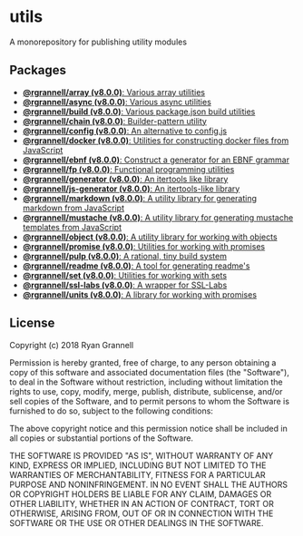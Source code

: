 # utils

A monorepository for publishing utility modules

## Packages

- [**@rgrannell/array (v8.0.0)**: Various array utilities](../packages/array/README.md)
- [**@rgrannell/async (v8.0.0)**: Various async utilities](../packages/async/README.md)
- [**@rgrannell/build (v8.0.0)**: Various package.json build utilities](../packages/build/README.md)
- [**@rgrannell/chain (v8.0.0)**: Builder-pattern utility](../packages/chain/README.md)
- [**@rgrannell/config (v8.0.0)**: An alternative to config.js](../packages/config/README.md)
- [**@rgrannell/docker (v8.0.0)**: Utilities for constructing docker files from JavaScript](../packages/docker/README.md)
- [**@rgrannell/ebnf (v8.0.0)**: Construct a generator for an EBNF grammar](../packages/ebnf/README.md)
- [**@rgrannell/fp (v8.0.0)**: Functional programming utilities](../packages/fp/README.md)
- [**@rgrannell/generator (v8.0.0)**: An itertools like library](../packages/generator/README.md)
- [**@rgrannell/js-generator (v8.0.0)**: An itertools-like library](../packages/js-generator/README.md)
- [**@rgrannell/markdown (v8.0.0)**: A utility library for generating markdown from JavaScript](../packages/markdown/README.md)
- [**@rgrannell/mustache (v8.0.0)**: A utility library for generating mustache templates from JavaScript](../packages/mustache/README.md)
- [**@rgrannell/object (v8.0.0)**: A utility library for working with objects](../packages/object/README.md)
- [**@rgrannell/promise (v8.0.0)**: Utilities for working with promises](../packages/promise/README.md)
- [**@rgrannell/pulp (v8.0.0)**: A rational, tiny build system](../packages/pulp/README.md)
- [**@rgrannell/readme (v8.0.0)**: A tool for generating readme's](../packages/readme/README.md)
- [**@rgrannell/set (v8.0.0)**: Utilities for working with sets](../packages/set/README.md)
- [**@rgrannell/ssl-labs (v8.0.0)**: A wrapper for SSL-Labs](../packages/ssl-labs/README.md)
- [**@rgrannell/units (v8.0.0)**: A library for working with promises](../packages/units/README.md)

## License


Copyright (c) 2018 Ryan Grannell

Permission is hereby granted, free of charge, to any person obtaining a copy
of this software and associated documentation files (the "Software"), to deal
in the Software without restriction, including without limitation the rights
to use, copy, modify, merge, publish, distribute, sublicense, and/or sell
copies of the Software, and to permit persons to whom the Software is
furnished to do so, subject to the following conditions:

The above copyright notice and this permission notice shall be included in all
copies or substantial portions of the Software.

THE SOFTWARE IS PROVIDED "AS IS", WITHOUT WARRANTY OF ANY KIND, EXPRESS OR
IMPLIED, INCLUDING BUT NOT LIMITED TO THE WARRANTIES OF MERCHANTABILITY,
FITNESS FOR A PARTICULAR PURPOSE AND NONINFRINGEMENT. IN NO EVENT SHALL THE
AUTHORS OR COPYRIGHT HOLDERS BE LIABLE FOR ANY CLAIM, DAMAGES OR OTHER
LIABILITY, WHETHER IN AN ACTION OF CONTRACT, TORT OR OTHERWISE, ARISING FROM,
OUT OF OR IN CONNECTION WITH THE SOFTWARE OR THE USE OR OTHER DEALINGS IN THE
SOFTWARE.